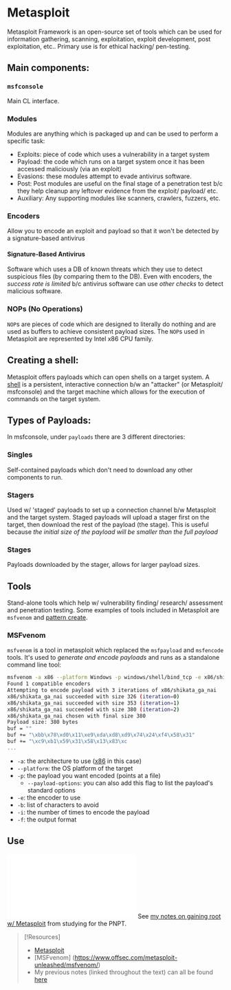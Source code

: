 
# Metasploit
Metasploit Framework is an open-source set of tools which can be used for information gathering, scanning, exploitation, exploit development, post exploitation, etc.. Primary use is for ethical hacking/ pen-testing.
## Main components:
### `msfconsole`
Main CL interface.
### Modules
Modules are anything which is packaged up and can be used to perform a specific task:
- Exploits: piece of code which uses a vulnerability in a target system
- Payload: the code which runs on a target system once it has been accessed maliciously (via an exploit)
- Evasions: these modules attempt to evade antivirus software.
- Post: Post modules are useful on the final stage of a penetration test b/c they help cleanup any leftover evidence from the exploit/ payload/ etc.
- Auxiliary: Any supporting modules like scanners, crawlers, fuzzers, etc.
### Encoders
Allow you to encode an exploit and payload so that it won't be detected by a signature-based antivirus 
#### Signature-Based Antivirus 
Software which uses a DB of known threats which they use to detect suspicious files (by comparing them to the DB). Even with encoders, the *success rate is limited* b/c antivirus software can use *other checks* to detect malicious software.
### NOPs (No Operations)
`NOP`s are pieces of code which are designed to literally do nothing and are used as buffers to achieve consistent payload sizes. The `NOP`s used in Metasploit are represented by Intel x86 CPU family.
## Creating a shell:
Metasploit offers payloads which can open shells on a target system. A [shell](/PNPT/PEH/exploit-basics/shells.md) is a persistent, interactive connection b/w an "attacker" (or Metasploit/ msfconsole) and the target machine which allows for the execution of commands on the target system.
## Types of Payloads:
In msfconsole, under ``payloads`` there are 3 different directories:
### Singles 
Self-contained payloads which don't need to download any other components to run.
### Stagers 
Used w/ 'staged' payloads to set up a connection channel b/w Metasploit and the target system. Staged payloads will upload a stager first on the target, then download the rest of the payload (the stage). This is useful because *the initial size of the payload will be smaller than the full payload*
### Stages
Payloads downloaded by the stager, allows for larger payload sizes. 
## Tools
Stand-alone tools which help w/ vulnerability finding/ research/ assessment and penetration testing. Some examples of tools included in Metasploit are `msfvenom` and [pattern create](/PNPT/PEH/buffer-overflows/pattern-create.md).
### MSFvenom
`msfvenom` is a tool in metasploit which replaced the `msfpayload` and `msfencode` tools. It's used to *generate and encode payloads* and runs as a standalone command line tool:
```bash
msfvenom -a x86 --platform Windows -p windows/shell/bind_tcp -e x86/shikata_ga_nai -b '\x00' -i 3 -f python
Found 1 compatible encoders
Attempting to encode payload with 3 iterations of x86/shikata_ga_nai
x86/shikata_ga_nai succeeded with size 326 (iteration=0)
x86/shikata_ga_nai succeeded with size 353 (iteration=1)
x86/shikata_ga_nai succeeded with size 380 (iteration=2)
x86/shikata_ga_nai chosen with final size 380
Payload size: 380 bytes
buf = ""
buf += "\xbb\x78\xd0\x11\xe9\xda\xd8\xd9\x74\x24\xf4\x58\x31"
buf += "\xc9\xb1\x59\x31\x58\x13\x83\xc
...
```
- `-a`: the architecture to use ([x86](../../../../computers/concepts/x86.md) in this case)
- `--platform`: the OS platform of the target
- `-p`: the payload you want encoded (points at a file)
	- `--payload-options`: you can also add this flag to list the payload's standard options
- `-e`: the encoder to use
- `-b`: list of characters to avoid
- `-i`: the number of times to encode the payload
- `-f`: the output format
## Use
![](/PNPT/PEH/exploit-basics/gaining-root.md#Running%20Metasploit)
See [my notes on gaining root w/ Metasploit](https://github.com/TrshPuppy/PNPT-study-guide/blob/main/PEH/exploit-basics/gaining-root.md) from studying for the PNPT.

> [!Resources]
> - [Metasploit](https://www.metasploit.com)
> - [MSFvenom] (https://www.offsec.com/metasploit-unleashed/msfvenom/)
> - My previous notes (linked throughout the text) can all be found [here](https://github.com/TrshPuppy/obsidian-notes)


